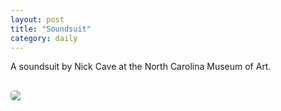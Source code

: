 ```yaml
---
layout: post
title: "Soundsuit"
category: daily
---
```

<p></p>
A soundsuit by Nick Cave at the North Carolina Museum of Art.
<p></p>

<img src="{{ ASSET_PATH }}/images/09.jpg" class="img-rounded" style="border-radius: 5px; display: block; margin-left: auto; margin-right: auto; margin-top: 30px;">